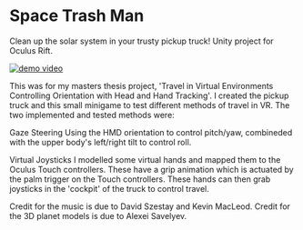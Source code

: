 # Space Trash Man
Clean up the solar system in your trusty pickup truck! Unity project for Oculus Rift.

[![demo video](http://img.youtube.com/vi/-Cp5Bo1BrcA/0.jpg)](https://www.youtube.com/watch?v=-Cp5Bo1BrcA)

This was for my masters thesis project, 'Travel in Virtual Environments Controlling Orientation with Head and Hand Tracking'.
I created the pickup truck and this small minigame to test different methods of travel in VR. The two implemented and tested methods were:

Gaze Steering 
Using the HMD orientation to control pitch/yaw, combineded with the upper body's left/right tilt to control roll.

Virtual Joysticks
I modelled some virtual hands and mapped them to the Oculus Touch controllers. These have a grip animation which is actuated by the palm trigger on the Touch controllers. These hands can then grab joysticks in the 'cockpit' of the truck to control travel.

Credit for the music is due to David Szestay and Kevin MacLeod.
Credit for the 3D planet models is due to Alexei Savelyev.

